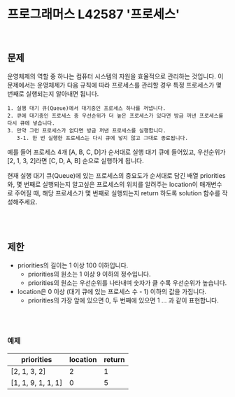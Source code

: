 # 프로그래머스 L42587 '프로세스'


<br>

## 문제
운영체제의 역할 중 하나는 컴퓨터 시스템의 자원을 효율적으로 관리하는 것입니다. 이 문제에서는 운영체제가 다음 규칙에 따라 프로세스를 관리할 경우 특정 프로세스가 몇 번째로 실행되는지 알아내면 됩니다.

```
1. 실행 대기 큐(Queue)에서 대기중인 프로세스 하나를 꺼냅니다.
2. 큐에 대기중인 프로세스 중 우선순위가 더 높은 프로세스가 있다면 방금 꺼낸 프로세스를 다시 큐에 넣습니다.
3. 만약 그런 프로세스가 없다면 방금 꺼낸 프로세스를 실행합니다.
   3-1. 한 번 실행한 프로세스는 다시 큐에 넣지 않고 그대로 종료됩니다.
```

예를 들어 프로세스 4개 [A, B, C, D]가 순서대로 실행 대기 큐에 들어있고, 우선순위가 [2, 1, 3, 2]라면 [C, D, A, B] 순으로 실행하게 됩니다.

현재 실행 대기 큐(Queue)에 있는 프로세스의 중요도가 순서대로 담긴 배열 priorities와, 몇 번째로 실행되는지 알고싶은 프로세스의 위치를 알려주는 location이 매개변수로 주어질 때, 해당 프로세스가 몇 번째로 실행되는지 return 하도록 solution 함수를 작성해주세요.

<br><br>

## 제한
- priorities의 길이는 1 이상 100 이하입니다.
    - priorities의 원소는 1 이상 9 이하의 정수입니다.
    - priorities의 원소는 우선순위를 나타내며 숫자가 클 수록 우선순위가 높습니다.
- location은 0 이상 (대기 큐에 있는 프로세스 수 - 1) 이하의 값을 가집니다.
    - priorities의 가장 앞에 있으면 0, 두 번째에 있으면 1 … 과 같이 표현합니다.
  
<br><br>

### 예제
|priorities|location|return |
|----------|------|------|
| [2, 1, 3, 2] | 2 | 1 |
| [1, 1, 9, 1, 1, 1] | 0 | 5 |
